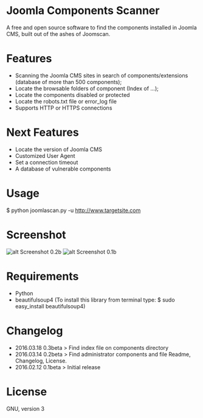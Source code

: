 # Joomla Components Scanner
A free and open source software to find the components installed in Joomla CMS, built out of the ashes of Joomscan.

# Features
* Scanning the Joomla CMS sites in search of components/extensions (database of more than 500 components);
* Locate the browsable folders of component (Index of ...);
* Locate the components disabled or protected
* Locate the robots.txt file or error_log file
* Supports HTTP or HTTPS connections

# Next Features
* Locate the version of Joomla CMS
* Customized User Agent
* Set a connection timeout
* A database of vulnerable components

# Usage

$ python joomlascan.py -u http://www.targetsite.com

# Screenshot

![alt Screenshot 0.2b](http://cloud.draghetti.it/Rehost_Image/Joomla_Components_Scanner_0.2b.png)
![alt Screenshot 0.1b](http://cloud.draghetti.it/Rehost_Image/Joomla_Components_Scanner_0.1b.png)

# Requirements
* Python
* beautifulsoup4 (To install this library from terminal type: $ sudo easy_install beautifulsoup4)

# Changelog

* 2016.03.18 0.3beta > Find index file on components directory
* 2016.03.14 0.2beta > Find administrator components and file Readme, Changelog, License.
* 2016.02.12 0.1beta > Initial release

# License
GNU, version 3

